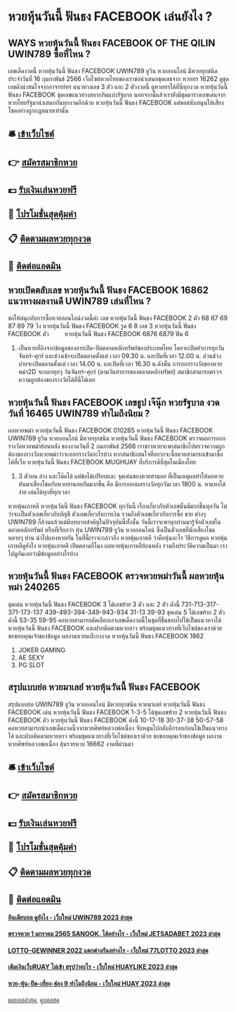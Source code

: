 # หวยหุ้นวันนี้ ฟันธง FACEBOOK เล่นยังไง ?
## WAYS หวยหุ้นวันนี้ ฟันธง FACEBOOK OF THE QILIN UWIN789 ซื้อที่ไหน ?
เลขเด็ดงวดนี้ หวยหุ้นวันนี้ ฟันธง FACEBOOK UWIN789 ยูวิน หวยออนไลน์ มีหวยทุกชนิด ประจำวันที่ 16 กุมภาพันธ์ 2566 เว็บไซต์หวยไทยของเราขอนำเสนอชุดเลขจาก หวยทร 16262 ดูชุดเลขดังน่าสนใจจากอาจารย์ทร แนวทางเลข 3 ตัว และ 2 ตัวงวดนี้ ดูหวยทรได้ที่นี่ทุกงวด หวยหุ้นวันนี้ ฟันธง FACEBOOK ชุดเลขแนวทางสลากกินแบ่งรัฐบาล นอกจากนี้แล้วเรายังมีชุดตารางเลขเด่นจากหวยไทยรัฐมานำเสนอกันทุกงวดอีกด้วย หวยหุ้นวันนี้ ฟันธง FACEBOOK แต่ขอสนับสนุนให้เสี่ยงโชคอย่างถูกกฎหมายเท่านั้น

## 🛎 [เข้าเว็บไซต์](https://bit.ly/3BG5bNw)
## 👉 [สมัครสมาชิกหวย](https://bit.ly/3BG5bNw)
## 💵 [รับเงินเล่นหวยฟรี](https://bit.ly/3C3mvgS)
## 👑 [โปรโมชั่นสุดคุ้มค่า](https://bit.ly/3C3mvgS)
## 📋 [ติดตามผลหวยทุกงวด](https://bit.ly/3C3mvgS)
## 📱 [ติดต่อแอดมิน](https://bit.ly/3C3mvgS)

## หวยเปิดตลับเลข หวยหุ้นวันนี้ ฟันธง FACEBOOK 16862 แนวทางผลงานดี UWIN789 เล่นที่ไหน ?
ขอให้สนุกกับการซื้อหวยออนไลน์งวดนี้ค่ะ
เลข หวยหุ้นวันนี้ ฟันธง FACEBOOK 2 ตัว 68 67 69 87 89 79
วิ่ง หวยหุ้นวันนี้ ฟันธง FACEBOOK รูด 6 8
เลข 3 หวยหุ้นวันนี้ ฟันธง FACEBOOK ตัว         หวยหุ้นวันนี้ ฟันธง FACEBOOK 6876 6879
ฟัน 6
1. เป็นหวยที่อิงจากข้อมูลของการเปิด-ปิดตลาดหลักทรัพย์ของประเทศไทย โดยจะเปิดทำการทุกวันจันทร์-ศุกร์ และช่วงเช้าจะเปิดตลาดตั้งแต่ เวลา 09.30 น. และปิดที่เวลา 12.00 น. ส่วนช่วงบ่ายจะเปิดตลาดตั้งแต่ เวลา 14.00 น. และปิดที่เวลา 16.30 น.ดังนั้น การออกรางวัลของหวยพม่า2D จะออกทุกๆ วันจันทร์-ศุกร์ (ตามวันทำการของตลาดหลักทรัพย์) สมาชิกสามารถตรวจความถูกต้องของรางวัลได้ที่นี่ได้เลย

## หวยหุ้นวันนี้ ฟันธง FACEBOOK เลขธูป เจ๊นุ๊ก หวยรัฐบาล งวดวันที่ 16465 UWIN789 ทำไมถึงนิยม ?
ผลหวยพม่า หวยหุ้นวันนี้ ฟันธง FACEBOOK 010265 หวยหุ้นวันนี้ ฟันธง FACEBOOK UWIN789 ยูวิน หวยออนไลน์ มีหวยทุกชนิด หวยหุ้นวันนี้ ฟันธง FACEBOOK ตรวจผลการออกรางวัลหวยพม่าย้อนหลัง ของงวดวันที่ 2 กมภาพันธ์ 2566 เราชาวหวยจะพาสมาชิกไปตรวจความถูกต้องของรางวัลหวยพม่าว่าจะออกรางวัลอะไรบ้าง หากสมาชิกสนใจที่อยากจะซื้อหวยสามารถเข้ามาซื้อได้ที่เว็บ หวยหุ้นวันนี้ ฟันธง FACEBOOK MUGHUAY ที่บริการดีที่สุดในเมืองไทย
1. 3 ตัวบน ล่าง และโต๊ดได้ แต่ข้อได้เปรียบและ จุดเด่นของหวยฮานอย ที่เป็นเหตุผลทำให้คอหวยหันมาเสี่ยงโชคกับหวยฮานอยกันมากขึ้น คือ มีการออกผลรางวัลทุกวันเวลา 1800 น. หาแทงได้ง่าย เล่นได้ทุกที่ทุกเวลา

หวยหุ้นเกาหลี หวยหุ้นวันนี้ ฟันธง FACEBOOK ทุกวันนี้ เรื่องเกี่ยวกับตัวเลขนั้นมีมากขึ้นทุกวัน ไม่ว่าจะเป็นตัวเลขเกี่ยวกับบัญชี ตัวเลขเกี่ยวกับการเงิน รวมถึงตัวเลขเกี่ยวกับการซื้อ ขาย ต่างๆ UWIN789 ก็ล้วนแล้วแต่มีบทบาทสำคัญในปัจจุบันนี้ทั้งนั้น วันนี้เราจะพาทุกท่านมารู้จักตัวเลขในตลาดหลักทรัพย์ หรือที่เรียกว่า หุ้น UWIN789 ยูวิน หวยออนไลน์ ซึ่งเป็นตัวเลขที่นักเสี่ยงโชคหลายๆ ท่าน นำไปแทงหวยกัน ในที่นี้เราจะกล่าวถึง หวยหุ้นเกาหลี ว่าคือหุ้นอะไร วิธีการดูผล หวยหุ้นเกาหลีดูยังไง หวยหุ้นเกาหลี เปิดตลาดกี่โมง ผลหวยหุ้นเกาหลีย้อนหลัง รวมถึงประวัติความเป็นมา เราไปดูกันเลยว่ามีข้อมูลอย่างไรบ้าง

## หวยหุ้นวันนี้ ฟันธง FACEBOOK ตรวจหวยพม่าวันนี้ ผลหวยหุ้นพม่า 240265
ชุดเด่น หวยหุ้นวันนี้ ฟันธง FACEBOOK 3 ได้เลขท้าย 3 ตัว และ 2 ตัว ดังนี้
731-713-317-371-173-137
439-493-394-349-943-934
31-13
39-93
ชุดเด่น 5 ได้เลขท้าย 2 ตัว ดังนี้
53-35
59-95
คอหวยสามารถคัดเลือกเอาเลขเด็ดงวดนี้ในชุดที่ชื่นชอบไปใช้เป็นแนวทางได้ หวยหุ้นวันนี้ ฟันธง FACEBOOK และฝากติดตามหวยลาว พร้อมชุดแนวทางที่เว็บไซต์ของเราด้วย
ขอขอบคุณเจ้าของข้อมูล
ผลงานหวยแป๊ะกงงวด หวยหุ้นวันนี้ ฟันธง FACEBOOK 1862

1. JOKER GAMING
2. AE SEXY
3. PG SLOT

## สรุปแบบย่อ หวยมาเลย์ หวยหุ้นวันนี้ ฟันธง FACEBOOK
สรุปแบบย่อ UWIN789 ยูวิน หวยออนไลน์ มีหวยทุกชนิด หวยมาเลย์ หวยหุ้นวันนี้ ฟันธง FACEBOOK เด่น หวยหุ้นวันนี้ ฟันธง FACEBOOK 1-3-5 ได้ชุดเลขท้าย 2 หวยหุ้นวันนี้ ฟันธง FACEBOOK ตัว หวยหุ้นวันนี้ ฟันธง FACEBOOK ดังนี้
10-17-18
30-37-38
50-57-58
คอหวยสามารถนำเลขเด็ดงวดนี้จากหวยศิษย์หลวงพ่อเนื่อง จับหมุนไปกลับอีกรอบก่อนใช้เป็นแนวทางได้ และฝากติดตามหวยลาว พร้อมชุดแนวทางที่เว็บไซต์ของเราด้วย
ขอขอบคุณเจ้าของข้อมูล
ผลงานหวยศิษย์หลวงพ่อเนื่อง ลุ้นรวยหวย 16662 งวดที่ผ่านมา


## 🛎 [เข้าเว็บไซต์](https://bit.ly/3BG5bNw)
## 👉 [สมัครสมาชิกหวย](https://bit.ly/3BG5bNw)
## 💵 [รับเงินเล่นหวยฟรี](https://bit.ly/3C3mvgS)
## 👑 [โปรโมชั่นสุดคุ้มค่า](https://bit.ly/3C3mvgS)
## 📋 [ติดตามผลหวยทุกงวด](https://bit.ly/3C3mvgS)
## 📱 [ติดต่อแอดมิน](https://bit.ly/3C3mvgS)

#### [อินเดียบอล ดูยังไง - เว็บใหม่ UWIN789 2023 ล่าสุด](https://atom.io/themes/อินเดียบอล%20ดูยังไง%20-%20เว็บใหม่%20uwin789%202023%20ล่าสุด)
#### [ตรวจหวย 1 มกราคม 2565 SANOOK. ได้อย่างไร - เว็บใหม่ JETSADABET 2023 ล่าสุด](https://atom.io/themes/ตรวจหวย%201%20มกราคม%202565%20sanook.%20ได้อย่างไร%20-%20เว็บใหม่%20jetsadabet%202023%20ล่าสุด)
#### [LOTTO-GEWINNER 2022 แตกต่างกันอย่างไร - เว็บใหม่ 77LOTTO 2023 ล่าสุด](https://atom.io/themes/lotto-gewinner%202022%20แตกต่างกันอย่างไร%20-%20เว็บใหม่%2077lotto%202023%20ล่าสุด)
#### [เติมเงินเว็บRUAY ไม่เข้า สรุปว่าอะไร - เว็บใหม่ HUAYLIKE 2023 ล่าสุด](https://atom.io/themes/เติมเงินเว็บruay%20ไม่เข้า%20สรุปว่าอะไร%20-%20เว็บใหม่%20huaylike%202023%20ล่าสุด)
#### [หวย-หุ้น-ปิด-เที่ยง-ช่อง 9 ทำไมถึงนิยม - เว็บใหม่ HUAY 2023 ล่าสุด](https://atom.io/themes/หวย-หุ้น-ปิด-เที่ยง-ช่อง%209%20ทำไมถึงนิยม%20-%20เว็บใหม่%20huay%202023%20ล่าสุด)

[ผลบอลล่าสุด](https://siamsport.tv "ผลบอลล่าสุด"), [ดูบอลสด](https://siamsport.tv/ดูบอลสด "ดูบอลสด")